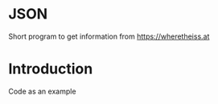 # JSON
Short program to get information from https://wheretheiss.at

# Introduction
Code as an example

